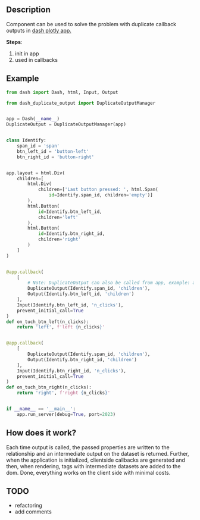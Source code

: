 ## Description

Component can be used to solve the problem with duplicate callback outputs in <a href="https://dash.plotly.com/">dash plotly app.</a>

<b>Steps</b>:
1) init in app
2) used in callbacks

## Example
```python
from dash import Dash, html, Input, Output

from dash_duplicate_output import DuplicateOutputManager


app = Dash(__name__)
DuplicateOutput = DuplicateOutputManager(app)


class Identify:
    span_id = 'span'
    btn_left_id = 'button-left'
    btn_right_id = 'button-right'


app.layout = html.Div(
    children=[
        html.Div(
            children=['Last button pressed: ', html.Span(
                id=Identify.span_id, children='empty')]
        ),
        html.Button(
            id=Identify.btn_left_id,
            children='left'
        ),
        html.Button(
            id=Identify.btn_right_id,
            children='right'
        )
    ]
)


@app.callback(
    [
        # Note: DuplicateOutput can also be called from app, example: app.DuplicateOutput('span', 'children').
        DuplicateOutput(Identify.span_id, 'children'),
        Output(Identify.btn_left_id, 'children')
    ],
    Input(Identify.btn_left_id, 'n_clicks'),
    prevent_initial_call=True
)
def on_tuch_btn_left(n_clicks):
    return 'left', f'left {n_clicks}'


@app.callback(
    [
        DuplicateOutput(Identify.span_id, 'children'),
        Output(Identify.btn_right_id, 'children')
    ],
    Input(Identify.btn_right_id, 'n_clicks'),
    prevent_initial_call=True
)
def on_tuch_btn_right(n_clicks):
    return 'right', f'right {n_clicks}'


if __name__ == '__main__':
    app.run_server(debug=True, port=2023)
```

## How does it work?
Each time output is called, the passed properties are written to the relationship and an intermediate output on the dataset is returned. Further, when the application is initialized, clientside callbacks are generated and then, when rendering, tags with intermediate datasets are added to the dom. Done, everything works on the client side with minimal costs.

## TODO
- refactoring
- add comments
